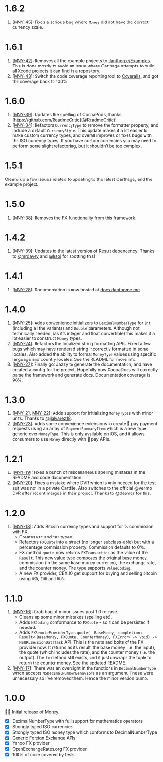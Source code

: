 # 1.6.2
1. [[MNY-45](https://github.com/danthorpe/Money/pull/45)]: Fixes a serious bug where `Money` did not have the correct currency scale.

# 1.6.1
1. [[MNY-42](https://github.com/danthorpe/Money/pull/42)]: Removes all the example projects to [danthorpe/Examples](https://github.com/danthorpe/Examples). This is done mostly to avoid an issue where Carthage attempts to build all Xcode projects it can find in a repository.
2. [[MNY-43](https://github.com/danthorpe/Money/pull/43)]: Switch the code coverage reporting tool to [Coveralls](https://coveralls.io/github/danthorpe/Money), and got the coverage back to 100%.

# 1.6.0
1. [[MNY-39](https://github.com/danthorpe/Money/pull/39)]: Updates the spelling of CocoaPods, thanks [https://github.com/ReadmeCritic](@ReadmeCritic)!
2. [[MNY-34](https://github.com/danthorpe/Money/pull/34)]: Refactors `CurrencyType` to remove the formatter property, and include a default `CurrencyStyle`. This update makes it a lot easier to make custom currency types, and overall improves or fixes bugs with the ISO currency types. If you have custom currencies you may need to perform some slight refactoring, but it shouldn’t be too complex.

# 1.5.1
Cleans up a few issues related to updating to the latest Carthage, and the example project.

# 1.5.0
1. [[MNY-38](https://github.com/danthorpe/Money/pull/38)]: Removes the FX functionality from this framework.

# 1.4.2
1. [[MNY-39](https://github.com/danthorpe/Money/pull/30)]: Updates to the latest version of [Result](https://github.com/antitypical/Result/releases/tag/1.0.1) dependency. Thanks to [@mrdavey](https://github.com/mrdavey) and [@hsoi](https://github.com/hsoi) for spotting this!

# 1.4.1
1. [[MNY-28](https://github.com/danthorpe/Money/pull/28)]: Documentation is now hosted at [docs.danthorpe.me](http://docs.danthorpe.me/money/1.4.1/).

# 1.4.0
1. [[MNY-25](https://github.com/danthorpe/Money/pull/25)]: Adds convenience initializers to `DecimalNumberType` for `Int` (including all the variants) and `Double` parameters. Although not technically needed, (as it’s integer and float convertible) this makes it a lot easier to construct `Money` types.
2. [[MNY-24](https://github.com/danthorpe/Money/pull/26)]: Refactors the localized string formatting APIs. Fixed a few bugs which may have rendered string incorrectly formatted in some locales. Also added the ability to format `MoneyType` values using specific language and country locales. See the README for more info.
3. [[MNY-27](https://github.com/danthorpe/Money/pull/27)]: Finally got Jazzy to generate the documentation, and have created a config for the project. Hopefully now CocoaDocs will correctly parse the framework and generate docs. Documentation coverage is 96%.  

# 1.3.0
1. [[MNY-21](https://github.com/danthorpe/Money/pull/21), [MNY-22](https://github.com/danthorpe/Money/pull/22)]: Adds support for initializing `MoneyType`s with minor units. Thanks to [@jlalvarez18](https://github.com/jlalvarez18).
2. [[MNY-23](https://github.com/danthorpe/Money/pull/23)]: Adds some convenience extensions to create  pay payment requests using an array of `PaymentSummaryItem` which is a new type generic over `MoneyType`. This is only available on iOS, and it allows consumers to use `Money` directly with  pay APIs.
 
# 1.2.1
1. [[MNY-19](https://github.com/danthorpe/Money/pull/19)]: Fixes a bunch of miscellaneous spelling mistakes in the README and code documentation.
2. [[MNY-20](https://github.com/danthorpe/Money/pull/20)]: Fixes a mistake where DVR which is only needed for the test suit was not in a private Cartfile. Also switches to the official @venmo DVR after recent merges in their project. Thanks to @dasmer for this.

# 1.2.0
1. [[MNY-18](https://github.com/danthorpe/Money/pull/18)]: Adds Bitcoin currency types and support for % commission with FX.
	* Creates `BTC` and `XBT` types.
	* Refactors `FXQuote` into a struct (no longer subclass-able) but with a percentage commission property. Commission defaults to 0%.
	* FX method `quote`, now returns `FXTransaction` as the value of the `Result`. This new value type composes the original base money, commission (in the same base money currency), the exchange rate, and the counter money. The type supports `ValueCoding`.
	* A new FX provider, CEX.IO get support for buying and selling bitcoin using `USD`, `EUR` and `RUB`. 

# 1.1.0
1. [[MNY-16](https://github.com/danthorpe/Money/pull/16)]: Grab bag of minor issues post 1.0 release.
	* Cleans up some minor mistakes (spelling etc). 
	* Adds `NSCoding` conformance to `FXQuote` - so it can be persisted if needed.
	* Adds `FXRemoteProviderType.quote(: BaseMoney, completion: Result<(BaseMoney, FXQuote, CounterMoney), FXError> -> Void) -> NSURLSessionDataTask` API. This is the nuts and bolts of the FX provider now. It returns as its result, the base money (i.e. the input), the quote (which includes the rate), and the counter money (i.e. the output). The `fx` method still exists, and it just unwraps the tuple to return the counter money. See the updated README.
2. [[MNY-17](https://github.com/danthorpe/Money/pull/17)]: There was an oversight in the functions in `DecimalNumberType` which accepts `NSDecimalNumberBehaviors` as an argument. These were unnecessary so I’ve removed them. Hence the minor version bump.

# 1.0.0
🎉🐝 Initial release of Money.

- [x] DecimalNumberType with full support for mathematics operators
- [x] Strongly typed ISO currencies
- [x] Strongly typed ISO money type which conforms to DecimalNumberType
- [x] Generic Foreign Exchange APIs
- [x] Yahoo FX provider
- [x] OpenExchangeRates.org FX provider 
- [x] 100% of code covered by tests 
